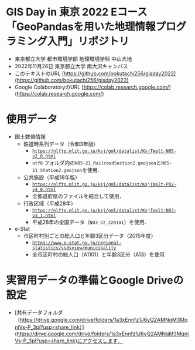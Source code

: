 # GIS Day in 東京 2022 Eコース「GeoPandasを用いた地理情報プログラミング入門」リポジトリ

* 東京都立大学 都市環境学部 地理環境学科 中山大地
* 2022年11月26日 東京都立大学 南大沢キャンパス
* このテキストのURL [https://github.com/bokutachi256/gisday2022](https://github.com/bokutachi256/gisday2022)
* Google ColaboratoryのURL [https://colab.research.google.com/](https://colab.research.google.com/)

# 使用データ
* 国土数値情報
  * 鉄道時系列データ（令和3年版）
    * [`https://nlftp.mlit.go.jp/ksj/gml/datalist/KsjTmplt-N05-v2_0.html`](https://nlftp.mlit.go.jp/ksj/gml/datalist/KsjTmplt-N05-v2_0.html)
    * `utf8` フォルダ内の`N05-21_RailroadSection2.geojson`と`N05-21_Station2.geojson`を使用．
  * 公共施設（平成18年版）
    * [`https://nlftp.mlit.go.jp/ksj/gml/datalist/KsjTmplt-P02-v4_0.html`](https://nlftp.mlit.go.jp/ksj/gml/datalist/KsjTmplt-P02-v4_0.html)
    * 全都道府県のファイルを結合して使用．
  * 行政区域（平成28年）
    * [`https://nlftp.mlit.go.jp/ksj/gml/datalist/KsjTmplt-N03-v3_1.html`](https://nlftp.mlit.go.jp/ksj/gml/datalist/KsjTmplt-N03-v3_1.html)
    * 平成28年の全国データ（`N03-22_220101`）を使用．
* e-Stat
  * 市区町村別ごとの総人口と年齢3区分データ（2015年度）
    * [`https://www.e-stat.go.jp/regional-statistics/ssdsview/municipality`](https://www.e-stat.go.jp/regional-statistics/ssdsview/municipality)
    * 全市区町村の総人口（A1101）と年齢3区分（A13）を使用

# 実習用データの準備とGoogle Driveの設定
* [共有データフォルダ（https://drive.google.com/drive/folders/1a3xEnnfz1J6yQ2AMNqM3MqniVs-P_3pi?usp=share_link）](https://drive.google.com/drive/folders/1a3xEnnfz1J6yQ2AMNqM3MqniVs-P_3pi?usp=share_link)にアクセスします．

